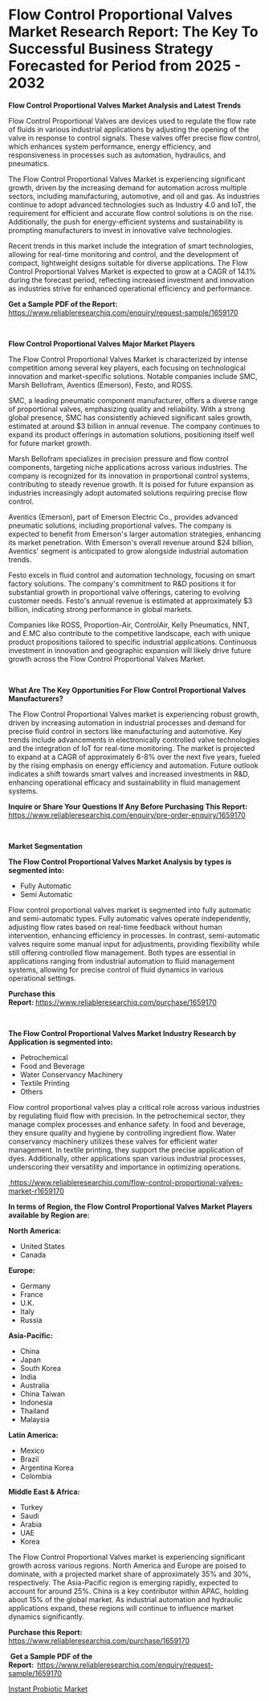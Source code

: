 <p><h1>Flow Control Proportional Valves Market Research Report: The Key To Successful Business Strategy Forecasted for Period from 2025 - 2032</h1></p><p><strong>Flow Control Proportional Valves Market Analysis and Latest Trends</strong></p>
<p><p>Flow Control Proportional Valves are devices used to regulate the flow rate of fluids in various industrial applications by adjusting the opening of the valve in response to control signals. These valves offer precise flow control, which enhances system performance, energy efficiency, and responsiveness in processes such as automation, hydraulics, and pneumatics.</p><p>The Flow Control Proportional Valves Market is experiencing significant growth, driven by the increasing demand for automation across multiple sectors, including manufacturing, automotive, and oil and gas. As industries continue to adopt advanced technologies such as Industry 4.0 and IoT, the requirement for efficient and accurate flow control solutions is on the rise. Additionally, the push for energy-efficient systems and sustainability is prompting manufacturers to invest in innovative valve technologies.</p><p>Recent trends in this market include the integration of smart technologies, allowing for real-time monitoring and control, and the development of compact, lightweight designs suitable for diverse applications. The Flow Control Proportional Valves Market is expected to grow at a CAGR of 14.1% during the forecast period, reflecting increased investment and innovation as industries strive for enhanced operational efficiency and performance.</p></p>
<p><strong>Get a Sample PDF of the Report:&nbsp;</strong> <a href="https://www.reliableresearchiq.com/enquiry/request-sample/1659170?utm_campaign=3193&utm_medium=2&utm_source=Github&utm_content=ia&utm_term=23032025&utm_id=flow-control-proportional-valves">https://www.reliableresearchiq.com/enquiry/request-sample/1659170</a></p>
<p>&nbsp;</p>
<p><strong>Flow Control Proportional Valves Major Market Players</strong></p>
<p><p>The Flow Control Proportional Valves Market is characterized by intense competition among several key players, each focusing on technological innovation and market-specific solutions. Notable companies include SMC, Marsh Bellofram, Aventics (Emerson), Festo, and ROSS.</p><p>SMC, a leading pneumatic component manufacturer, offers a diverse range of proportional valves, emphasizing quality and reliability. With a strong global presence, SMC has consistently achieved significant sales growth, estimated at around $3 billion in annual revenue. The company continues to expand its product offerings in automation solutions, positioning itself well for future market growth.</p><p>Marsh Bellofram specializes in precision pressure and flow control components, targeting niche applications across various industries. The company is recognized for its innovation in proportional control systems, contributing to steady revenue growth. It is poised for future expansion as industries increasingly adopt automated solutions requiring precise flow control.</p><p>Aventics (Emerson), part of Emerson Electric Co., provides advanced pneumatic solutions, including proportional valves. The company is expected to benefit from Emerson's larger automation strategies, enhancing its market penetration. With Emerson's overall revenue around $24 billion, Aventics' segment is anticipated to grow alongside industrial automation trends.</p><p>Festo excels in fluid control and automation technology, focusing on smart factory solutions. The company's commitment to R&D positions it for substantial growth in proportional valve offerings, catering to evolving customer needs. Festo's annual revenue is estimated at approximately $3 billion, indicating strong performance in global markets.</p><p>Companies like ROSS, Proportion-Air, ControlAir, Kelly Pneumatics, NNT, and E.MC also contribute to the competitive landscape, each with unique product propositions tailored to specific industrial applications. Continuous investment in innovation and geographic expansion will likely drive future growth across the Flow Control Proportional Valves Market.</p></p>
<p>&nbsp;</p>
<p><strong>What Are The Key Opportunities For Flow Control Proportional Valves Manufacturers?</strong></p>
<p><p>The Flow Control Proportional Valves market is experiencing robust growth, driven by increasing automation in industrial processes and demand for precise fluid control in sectors like manufacturing and automotive. Key trends include advancements in electronically controlled valve technologies and the integration of IoT for real-time monitoring. The market is projected to expand at a CAGR of approximately 6-8% over the next five years, fueled by the rising emphasis on energy efficiency and automation. Future outlook indicates a shift towards smart valves and increased investments in R&D, enhancing operational efficacy and sustainability in fluid management systems.</p></p>
<p><strong>Inquire or Share Your Questions If Any Before Purchasing This Report:</strong> <a href="https://www.reliableresearchiq.com/enquiry/pre-order-enquiry/1659170?utm_campaign=3193&utm_medium=2&utm_source=Github&utm_content=ia&utm_term=23032025&utm_id=flow-control-proportional-valves">https://www.reliableresearchiq.com/enquiry/pre-order-enquiry/1659170</a></p>
<p>&nbsp;</p>
<p><strong>Market Segmentation</strong></p>
<p><strong>The Flow Control Proportional Valves Market Analysis by types is segmented into:</strong></p>
<p><ul><li>Fully Automatic</li><li>Semi Automatic</li></ul></p>
<p><p>Flow control proportional valves market is segmented into fully automatic and semi-automatic types. Fully automatic valves operate independently, adjusting flow rates based on real-time feedback without human intervention, enhancing efficiency in processes. In contrast, semi-automatic valves require some manual input for adjustments, providing flexibility while still offering controlled flow management. Both types are essential in applications ranging from industrial automation to fluid management systems, allowing for precise control of fluid dynamics in various operational settings.</p></p>
<p><strong>Purchase this Report:&nbsp;</strong><a href="https://www.reliableresearchiq.com/purchase/1659170?utm_campaign=3193&utm_medium=2&utm_source=Github&utm_content=ia&utm_term=23032025&utm_id=flow-control-proportional-valves">https://www.reliableresearchiq.com/purchase/1659170</a></p>
<p>&nbsp;</p>
<p><strong>The Flow Control Proportional Valves Market Industry Research by Application is segmented into:</strong></p>
<p><ul><li>Petrochemical</li><li>Food and Beverage</li><li>Water Conservancy Machinery</li><li>Textile Printing</li><li>Others</li></ul></p>
<p><p>Flow control proportional valves play a critical role across various industries by regulating fluid flow with precision. In the petrochemical sector, they manage complex processes and enhance safety. In food and beverage, they ensure quality and hygiene by controlling ingredient flow. Water conservancy machinery utilizes these valves for efficient water management. In textile printing, they support the precise application of dyes. Additionally, other applications span various industrial processes, underscoring their versatility and importance in optimizing operations.</p></p>
<p><a href="https://www.reliableresearchiq.com/flow-control-proportional-valves-market-r1659170?utm_campaign=3193&utm_medium=2&utm_source=Github&utm_content=ia&utm_term=23032025&utm_id=flow-control-proportional-valves">&nbsp;https://www.reliableresearchiq.com/flow-control-proportional-valves-market-r1659170</a></p>
<p><strong>In terms of Region, the Flow Control Proportional Valves Market Players available by Region are:</strong></p>
<p>
    <p> <strong> North America: </strong>
        <ul>
            <li>United States</li>
            <li>Canada</li>
        </ul>
        </p> 
    <p> <strong> Europe: </strong>
        <ul>
            <li>Germany</li>
            <li>France</li>
            <li>U.K.</li>
            <li>Italy</li>
            <li>Russia</li>
        </ul>
        </p> 
    <p> <strong> Asia-Pacific: </strong>
        <ul>
            <li>China</li>
            <li>Japan</li>
            <li>South Korea</li>
            <li>India</li>
            <li>Australia</li>
            <li>China Taiwan</li>
            <li>Indonesia</li>
            <li>Thailand</li>
            <li>Malaysia</li>
        </ul>
        </p> 
    <p> <strong> Latin America: </strong>
        <ul>
            <li>Mexico</li>
            <li>Brazil</li>
            <li>Argentina Korea</li>
            <li>Colombia</li>
        </ul>
        </p> 
    <p> <strong> Middle East & Africa: </strong>
        <ul>
            <li>Turkey</li>
            <li>Saudi</li>
            <li>Arabia</li>
            <li>UAE</li>
            <li>Korea</li>
        </ul>
    </p>
    </p>
<p><p>The Flow Control Proportional Valves market is experiencing significant growth across various regions. North America and Europe are poised to dominate, with a projected market share of approximately 35% and 30%, respectively. The Asia-Pacific region is emerging rapidly, expected to account for around 25%. China is a key contributor within APAC, holding about 15% of the global market. As industrial automation and hydraulic applications expand, these regions will continue to influence market dynamics significantly.</p></p>
<p><strong>Purchase this Report: </strong><a href="https://www.reliableresearchiq.com/purchase/1659170?utm_campaign=3193&utm_medium=2&utm_source=Github&utm_content=ia&utm_term=23032025&utm_id=flow-control-proportional-valves">https://www.reliableresearchiq.com/purchase/1659170</a></p>
<p>&nbsp;<strong>Get a Sample PDF of the Report:&nbsp;&nbsp;</strong><a href="https://www.reliableresearchiq.com/enquiry/request-sample/1659170?utm_campaign=3193&utm_medium=2&utm_source=Github&utm_content=ia&utm_term=23032025&utm_id=flow-control-proportional-valves">https://www.reliableresearchiq.com/enquiry/request-sample/1659170</a></p>
<p><strong></strong></p>
<p><p><a href="https://github.com/rosalinebhakta48/Market-Research-Report-List-1/blob/main/instant-probiotic-market.md?utm_campaign=3193&utm_medium=2&utm_source=Github&utm_content=ia&utm_term=23032025&utm_id=flow-control-proportional-valves">Instant Probiotic Market</a></p></p>